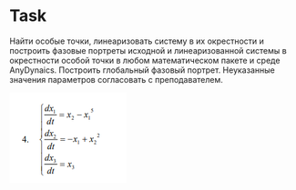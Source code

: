 # Task 
Найти особые точки, линеаризовать систему в их окрестности и построить фазовые портреты исходной и линеаризованной системы в окрестности особой точки в любом математическом пакете и среде AnyDynaics.
Построить глобальный фазовый портрет. Неуказанные значения параметров согласовать с преподавателем.

<img src="https://github.com/paveldat/University/blob/main/Rand%20Model%20Designer/4%20Lab/img/1.png"> 

